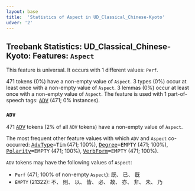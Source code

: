 ```yaml
---
layout: base
title:  'Statistics of Aspect in UD_Classical_Chinese-Kyoto'
udver: '2'
---
```


## Treebank Statistics: UD_Classical_Chinese-Kyoto: Features: `Aspect`

This feature is universal.
It occurs with 1 different values: `Perf`.

471 tokens (0%) have a non-empty value of `Aspect`.
3 types (0%) occur at least once with a non-empty value of `Aspect`.
3 lemmas (0%) occur at least once with a non-empty value of `Aspect`.
The feature is used with 1 part-of-speech tags: <tt><a href="lzh_kyoto-pos-ADV.html">ADV</a></tt> (471; 0% instances).

### `ADV`

471 <tt><a href="lzh_kyoto-pos-ADV.html">ADV</a></tt> tokens (2% of all `ADV` tokens) have a non-empty value of `Aspect`.

The most frequent other feature values with which `ADV` and `Aspect` co-occurred: <tt><a href="lzh_kyoto-feat-AdvType.html">AdvType</a></tt><tt>=Tim</tt> (471; 100%), <tt><a href="lzh_kyoto-feat-Degree.html">Degree</a></tt><tt>=EMPTY</tt> (471; 100%), <tt><a href="lzh_kyoto-feat-Polarity.html">Polarity</a></tt><tt>=EMPTY</tt> (471; 100%), <tt><a href="lzh_kyoto-feat-VerbForm.html">VerbForm</a></tt><tt>=EMPTY</tt> (471; 100%).

`ADV` tokens may have the following values of `Aspect`:

* `Perf` (471; 100% of non-empty `Aspect`): 既、 已、 旣
* `EMPTY` (21322): 不、 則、 以、 皆、 必、 故、 亦、 非、 未、 乃

